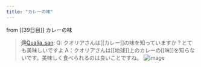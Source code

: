 ```yaml
---
title: "カレーの味"
---
```


from [[39日目]]
カレーの味
> [@Qualia_san](https://twitter.com/Qualia_san/status/1599425696958676993?s=20&t=XE90bs_6eQ1BI-nD-PQJAQ): Q: クオリアさんは[[カレー]]の味を知っていますか？とても美味しいですよ
> A：クオリアさんは[[地球]]上のカレーの[[味]]を知らないです。美味しく食べられるのは良いことですね。
> ![image](https://pbs.twimg.com/media/FjJM7BIUcAAmaMj.png)
